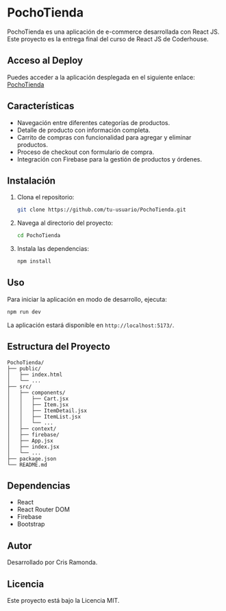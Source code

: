 # PochoTienda

PochoTienda es una aplicación de e-commerce desarrollada con React JS. Este proyecto es la entrega final del curso de React JS de Coderhouse.

## Acceso al Deploy

Puedes acceder a la aplicación desplegada en el siguiente enlace: [PochoTienda](https://pochotienda.vercel.app/)

## Características

- Navegación entre diferentes categorías de productos.
- Detalle de producto con información completa.
- Carrito de compras con funcionalidad para agregar y eliminar productos.
- Proceso de checkout con formulario de compra.
- Integración con Firebase para la gestión de productos y órdenes.

## Instalación

1. Clona el repositorio:
    ```bash
    git clone https://github.com/tu-usuario/PochoTienda.git
    ```
2. Navega al directorio del proyecto:
    ```bash
    cd PochoTienda
    ```
3. Instala las dependencias:
    ```bash
    npm install
    ```

## Uso

Para iniciar la aplicación en modo de desarrollo, ejecuta:
```bash
npm run dev
```
La aplicación estará disponible en `http://localhost:5173/`.

## Estructura del Proyecto

```
PochoTienda/
├── public/
│   ├── index.html
│   └── ...
├── src/
│   ├── components/
│   │   ├── Cart.jsx
│   │   ├── Item.jsx
│   │   ├── ItemDetail.jsx
│   │   ├── ItemList.jsx
│   │   └── ...
│   ├── context/
│   ├── firebase/
│   ├── App.jsx
│   ├── index.jsx
│   └── ...
├── package.json
└── README.md
```

## Dependencias

- React
- React Router DOM
- Firebase
- Bootstrap

## Autor

Desarrollado por Cris Ramonda.

## Licencia

Este proyecto está bajo la Licencia MIT.